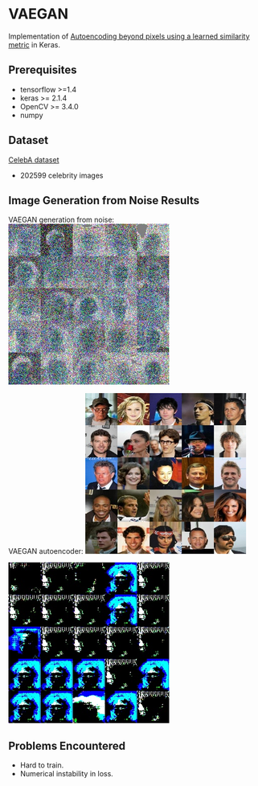 # VAEGAN
Implementation of [Autoencoding beyond pixels using a learned similarity metric](https://arxiv.org/abs/1512.09300v2) in Keras.

## Prerequisites

- tensorflow >=1.4
- keras >= 2.1.4
- OpenCV >= 3.4.0
- numpy

## Dataset

[CelebA dataset](http://mmlab.ie.cuhk.edu.hk/projects/CelebA.html)

- 202599 celebrity images

## Image Generation from Noise Results


VAEGAN generation from noise:
![](imgs/generator_out.jpg)

VAEGAN autoencoder:
![](imgs/autoencoder_input.jpg)



![](imgs/autoencoder_output.jpg)


## Problems Encountered

- Hard to train.
- Numerical instability in loss.
